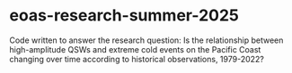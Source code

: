 # eoas-research-summer-2025
Code written to answer the research question: Is the relationship between high-amplitude QSWs and extreme cold events on the Pacific Coast changing over time according to historical observations, 1979-2022?
